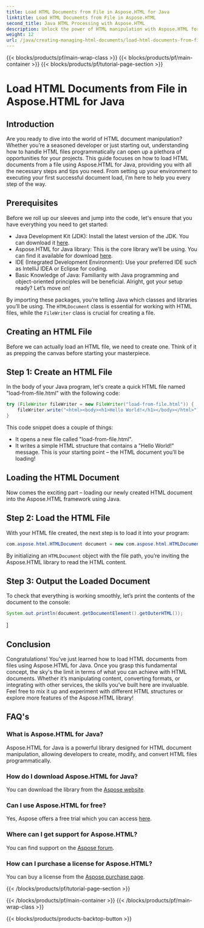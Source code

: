 ```yaml
---
title: Load HTML Documents from File in Aspose.HTML for Java
linktitle: Load HTML Documents from File in Aspose.HTML
second_title: Java HTML Processing with Aspose.HTML
description: Unlock the power of HTML manipulation with Aspose.HTML for Java. Learn to load HTML documents from files with step-by-step tutorials.
weight: 12
url: /java/creating-managing-html-documents/load-html-documents-from-file/
---
```


{{< blocks/products/pf/main-wrap-class >}}
{{< blocks/products/pf/main-container >}}
{{< blocks/products/pf/tutorial-page-section >}}

# Load HTML Documents from File in Aspose.HTML for Java

## Introduction
Are you ready to dive into the world of HTML document manipulation? Whether you’re a seasoned developer or just starting out, understanding how to handle HTML files programmatically can open up a plethora of opportunities for your projects. This guide focuses on how to load HTML documents from a file using Aspose.HTML for Java, providing you with all the necessary steps and tips you need. From setting up your environment to executing your first successful document load, I’m here to help you every step of the way.
## Prerequisites
Before we roll up our sleeves and jump into the code, let's ensure that you have everything you need to get started:
- Java Development Kit (JDK): Install the latest version of the JDK. You can download it [here](https://www.oracle.com/java/technologies/javase-jdk11-downloads.html).
- Aspose.HTML for Java library: This is the core library we’ll be using. You can find it available for download [here](https://releases.aspose.com/html/java/).
- IDE (Integrated Development Environment): Use your preferred IDE such as IntelliJ IDEA or Eclipse for coding.
- Basic Knowledge of Java: Familiarity with Java programming and object-oriented principles will be beneficial.
Alright, got your setup ready? Let’s move on!

By importing these packages, you’re telling Java which classes and libraries you’ll be using. The `HTMLDocument` class is essential for working with HTML files, while the `FileWriter` class is crucial for creating a file.
## Creating an HTML File
Before we can actually load an HTML file, we need to create one. Think of it as prepping the canvas before starting your masterpiece.
## Step 1: Create an HTML File
In the body of your Java program, let's create a quick HTML file named "load-from-file.html" with the following code:
```java
try (FileWriter fileWriter = new FileWriter("load-from-file.html")) {
    fileWriter.write("<html><body><h1>Hello World!</h1></body></html>");
}
```
This code snippet does a couple of things:
- It opens a new file called "load-from-file.html".
- It writes a simple HTML structure that contains a "Hello World!" message.
This is your starting point – the HTML document you’ll be loading!
## Loading the HTML Document
Now comes the exciting part – loading our newly created HTML document into the Aspose.HTML framework using Java.
## Step 2: Load the HTML File
With your HTML file created, the next step is to load it into your program:
```java
com.aspose.html.HTMLDocument document = new com.aspose.html.HTMLDocument("load-from-file.html");
```
By initializing an `HTMLDocument` object with the file path, you’re inviting the Aspose.HTML library to read the HTML content.
## Step 3: Output the Loaded Document
To check that everything is working smoothly, let’s print the contents of the document to the console:
```java
System.out.println(document.getDocumentElement().getOuterHTML());
```
]
## Conclusion
Congratulations! You’ve just learned how to load HTML documents from files using Aspose.HTML for Java. Once you grasp this fundamental concept, the sky's the limit in terms of what you can achieve with HTML documents. Whether it’s manipulating content, converting formats, or integrating with other services, the skills you’ve built here are invaluable. 
Feel free to mix it up and experiment with different HTML structures or explore more features of the Aspose.HTML library!
## FAQ's
### What is Aspose.HTML for Java?  
Aspose.HTML for Java is a powerful library designed for HTML document manipulation, allowing developers to create, modify, and convert HTML files programmatically.
### How do I download Aspose.HTML for Java?  
You can download the library from the [Aspose website](https://releases.aspose.com/html/java/).
### Can I use Aspose.HTML for free?  
Yes, Aspose offers a free trial which you can access [here](https://releases.aspose.com/).
### Where can I get support for Aspose.HTML?  
You can find support on the [Aspose forum](https://forum.aspose.com/c/html/29).
### How can I purchase a license for Aspose.HTML?  
You can buy a license from the [Aspose purchase page](https://purchase.aspose.com/buy).

{{< /blocks/products/pf/tutorial-page-section >}}

{{< /blocks/products/pf/main-container >}}
{{< /blocks/products/pf/main-wrap-class >}}

{{< blocks/products/products-backtop-button >}}
